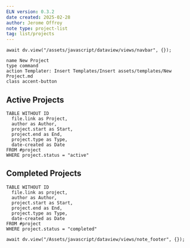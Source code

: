 ```yaml
---
ELN version: 0.3.2
date created: 2025-02-28
author: Jerome Offroy
note type: project-list
tag: list/projects
---
```

```dataviewjs
await dv.view("/assets/javascript/dataview/views/navbar", {});
```

```button
name New Project
type command
action Templater: Insert Templates/Insert assets/templates/New Project.md
class accent-button
```

## Active Projects

```dataview
TABLE WITHOUT ID
  file.link as Project,
  author as Author,
  project.start as Start,
  project.end as End,
  project.type as Type,
  date-created as Date
FROM #project
WHERE project.status = "active"
```

## Completed Projects

```dataview
TABLE WITHOUT ID
  file.link as project,
  author as Author,
  project.start as Start,
  project.end as End,
  project.type as Type,
  date-created as Date
FROM #project
WHERE project.status = "completed"
```

```dataviewjs
await dv.view("/Assets/javascript/dataview/views/note_footer", {});
```

